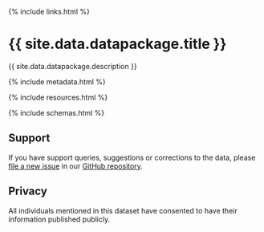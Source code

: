 ---
---

{% include links.html %}

# {{ site.data.datapackage.title }}

{{ site.data.datapackage.description }}

{% include metadata.html %}

{% include resources.html %}

{% include schemas.html %}

## Support

If you have support queries, suggestions or corrections to the data, please [file a new issue](https://github.com/SomethingNewUK/finances/issues/new) in our [GitHub repository](https://github.com/SomethingNewUK/finances).

## Privacy

All individuals mentioned in this dataset have consented to have their information published publicly.